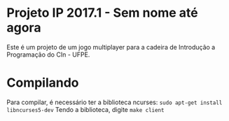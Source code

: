 # Projeto IP 2017.1 - Sem nome até agora
Este é um projeto de um jogo multiplayer para a cadeira de Introdução a Programação do CIn - UFPE.
# Compilando
Para compilar, é necessário ter a biblioteca ncurses:
`sudo apt-get install libncurses5-dev`
Tendo a biblioteca, digite
`make client`
